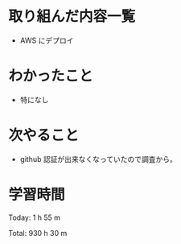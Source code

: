 # 取り組んだ内容一覧
- AWS にデプロイ

# わかったこと
- 特になし

# 次やること
- github 認証が出来なくなっていたので調査から。

# 学習時間
Today: 1 h 55 m

Total: 930 h 30 m
